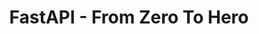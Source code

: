 ---
home: true
icon: home
title: FastAPI - From Zero To Hero
heroImage: /logo.png
heroText: FastAPI - From Zero To Hero
tagline: FastAPI frameworkini real proyektlar orqali o'rganing.
actions:
  - text: Start 🚀
    link: /demo/
    type: primary

  - text: YouTube
    link: https://www.youtube.com/@alextechuz
    icon: carbon:logo-youtube

features:
  - title: Tezkor framework
    icon: ic:baseline-rocket-launch
    details: Kursda siz eng tezkor frameworklardan biri FastAPI frameworkini o'rganasiz.

  - title: Real loyihalar
    icon: ph:projector-screen-chart-bold
    details: Kurs davomida real loyihalar ustida ishlanadi. Bu sizga portfolio qilishingizda yordam beradi.

  - title: Maqolalar
    icon: mdi:file-document-multiple-outline
    details: Darslar video hamda maqola ko'rinishida berib boriladi. Siz videoda tushunmagan ma'lumotingizni maqoladan o'rganishingiz mumkin.

  - title: Manba kodi
    icon: material-symbols:frame-source-rounded
    details: Har bir dars manba kodlari(source code) berib boriladi. Siz o'zingiz yozgan kod bilan solishtirib ko'rishingiz uchun.

  - title: Jamoa
    icon: iconoir:community
    details: Kurs o'quvchilari uchun Telegramda guruh ochib qo'yilgan. U yerda siz savollaringizni boshqalardan so'rashingiz mumkin.
    link: https://t.me/webdastur
    
---